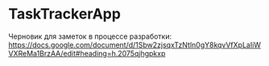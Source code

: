 # TaskTrackerApp
 
Черновик для заметок в процессе разработки:
https://docs.google.com/document/d/1Sbw2zjsqxTzNtln0gY8kqvVfXpLaIiWVXReMa1BrzAA/edit#heading=h.2075qjhgpkxp
